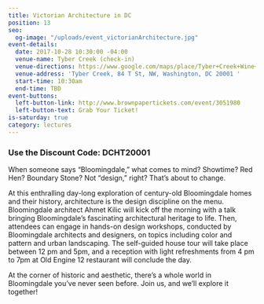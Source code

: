 ```yaml
---
title: Victorian Architecture in DC
position: 13
seo:
  og-image: "/uploads/event_victorianArchitecture.jpg"
event-details:
  date: 2017-10-28 10:30:00 -04:00
  venue-name: Tyber Creek (check-in)
  venue-directions: https://www.google.com/maps/place/Tyber+Creek+Wine+Bar+%26+Kitchen/@38.9154342,-77.014102,17z/data=!3m1!4b1!4m5!3m4!1s0x89b7b7f841f52a2d:0xa35b1ab39410f4eb!8m2!3d38.91543!4d-77.0119133
  venue-address: 'Tyber Creek, 84 T St, NW, Washington, DC 20001 '
  start-time: 10:30am
  end-time: TBD
event-buttons:
  left-button-link: http://www.brownpapertickets.com/event/3051980
  left-button-text: Grab Your Ticket!
is-saturday: true
category: lectures
---
```


### Use the Discount Code: DCHT20001

When someone says “Bloomingdale,” what comes to mind? Showtime? Red Hen? Boundary Stone? Not “design,” right? That’s about to change.

At this enthralling day-long exploration of century-old Bloomingdale homes and their history, architecture is the design discipline on the menu. Bloomingdale architect Ahmet Kilic will kick off the morning with a talk bringing Bloomingdale’s fascinating architectural heritage to life. Then, attendees can engage in hands-on design workshops, conducted by Bloomingdale architects and designers, on topics including color and pattern and urban landscaping. The self-guided house tour will take place between 12 pm and 5pm, and a reception with light refreshments from 4 pm to 7pm at Old Engine 12 restaurant will conclude the day.

At the corner of historic and aesthetic, there’s a whole world in Bloomingdale you’ve never seen before. Join us, and we’ll explore it together!